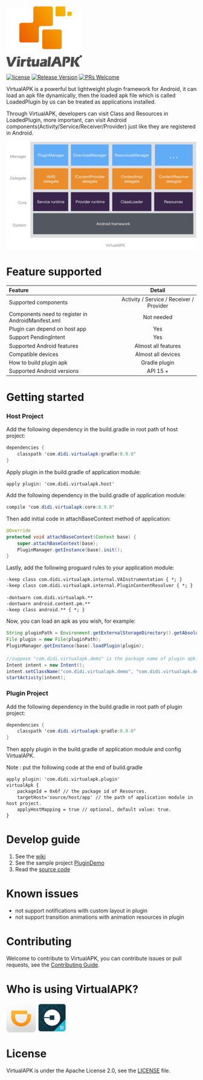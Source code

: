 # <img src="imgs/va-logo.png" width="200px" align="center" alt="VirtualAPK"/>
[![license](http://img.shields.io/badge/license-Apache2.0-brightgreen.svg?style=flat)](https://github.com/didichuxing/VirtualAPK/blob/master/LICENSE)
[![Release Version](https://img.shields.io/badge/release-0.9.0-red.svg)](https://github.com/didichuxing/VirtualAPK/releases)
[![PRs Welcome](https://img.shields.io/badge/PRs-welcome-brightgreen.svg)](https://github.com/didichuxing/VirtualAPK/pulls)

VirtualAPK is a powerful but lightweight plugin framework for Android, it can load an apk file dynamically, then the loaded apk file which is called LoadedPlugin by us can be treated as applications installed.

Through VirtualAPK, developers can visit Class and Resources in LoadedPlugin, more important, can visit Android components(Activity/Service/Receiver/Provider) just like they are registered in Android.

![VirtualAPK](imgs/va.png)
# Feature supported

|Feature|Detail
|:-------------|:-------------:|
| Supported components |Activity / Service / Receiver / Provider
| Components need to register in AndroidManifest.xml |Not needed
| Plugin can depend on host app| Yes
| Support PendingIntent| Yes
| Supported Android features| Almost all features
| Compatible devices| Almost all devices
| How to build plugin apk |Gradle plugin
| Supported Android versions |API 15 +
# Getting started
### Host Project
Add the following dependency in the build.gradle in root path of host project:
``` java
dependencies {
    classpath 'com.didi.virtualapk:gradle:0.9.0'
}
```

Apply plugin in the build.gradle of application module:
```
apply plugin: 'com.didi.virtualapk.host'
```

Add the following dependency in the build.gradle of application module:
``` java
compile 'com.didi.virtualapk:core:0.9.0'
```

Then add initial code in attachBaseContext method of application:
``` java
@Override
protected void attachBaseContext(Context base) {
    super.attachBaseContext(base);
    PluginManager.getInstance(base).init();
}
```

Lastly, add the following proguard rules to your application module:
```
-keep class com.didi.virtualapk.internal.VAInstrumentation { *; }
-keep class com.didi.virtualapk.internal.PluginContentResolver { *; }

-dontwarn com.didi.virtualapk.**
-dontwarn android.content.pm.**
-keep class android.** { *; }
```

Now, you can load an apk as you wish, for example:

``` java
String pluginPath = Environment.getExternalStorageDirectory().getAbsolutePath().concat("/Test.apk");
File plugin = new File(pluginPath);
PluginManager.getInstance(base).loadPlugin(plugin);

//suppose "com.didi.virtualapk.demo" is the package name of plugin apk.
Intent intent = new Intent();
intent.setClassName("com.didi.virtualapk.demo", "com.didi.virtualapk.demo.MainActivity");
startActivity(intent);
```
### Plugin Project
Add the following dependency in the build.gradle in root path of plugin project:
``` java
dependencies {
    classpath 'com.didi.virtualapk:gradle:0.9.0'
}
```

Then apply plugin in the build.gradle of application module and config VirtualAPK.

Note : put the following code at the end of build.gradle
```
apply plugin: 'com.didi.virtualapk.plugin'
virtualApk {
    packageId = 0x6f // the package id of Resources.
    targetHost='source/host/app' // the path of application module in host project.
    applyHostMapping = true // optional, default value: true. 
}
```
# Develop guide

1. See the [wiki](https://github.com/didichuxing/VirtualAPK/wiki)
2. See the sample project [PluginDemo](https://github.com/didichuxing/VirtualAPK/tree/master/PluginDemo)
3. Read the [source code](https://github.com/didichuxing/VirtualAPK/tree/master/CoreLibrary)

# Known issues
- not support notifications with custom layout in plugin
- not support transition animations with animation resources in plugin

# Contributing
Welcome to contribute to VirtualAPK, you can contribute issues or pull requests, see the [Contributing Guide](CONTRIBUTING.md).

# Who is using VirtualAPK?
<img src="imgs/didi.png" width="78px" align="center" alt="滴滴出现"/> <img src="imgs/uber-china.png" width="78px" align="center" alt="Uber中国"/>

# License
VirtualAPK is under the Apache License 2.0, see the [LICENSE](LICENSE) file.
